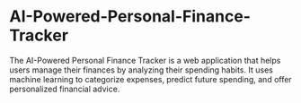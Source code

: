 # AI-Powered-Personal-Finance-Tracker
The AI-Powered Personal Finance Tracker is a web application that helps users manage their finances by analyzing their spending habits. It uses machine learning to categorize expenses, predict future spending, and offer personalized financial advice.
